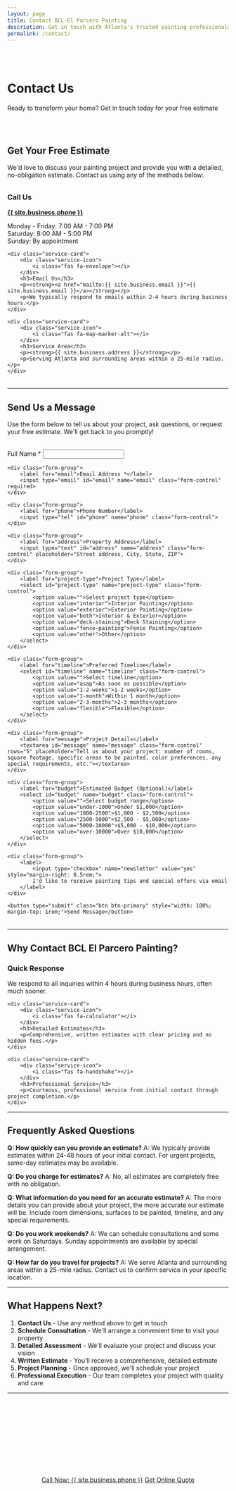 ```yaml
---
layout: page
title: Contact BCL-El Parcero Painting
description: Get in touch with Atlanta's trusted painting professionals. Call, email, or use our contact form for your free painting estimate.
permalink: /contact/
---
```


<div class="hero" style="padding: 2rem 0;">
    <div class="wrapper">
        <h1>Contact Us</h1>
        <p>Ready to transform your home? Get in touch today for your free estimate</p>
    </div>
</div>

## Get Your Free Estimate

We'd love to discuss your painting project and provide you with a detailed, no-obligation estimate. Contact us using any of the methods below:

<div class="services-grid" style="margin: 2rem 0;">
    <div class="service-card">
        <div class="service-icon">
            <i class="fas fa-phone"></i>
        </div>
        <h3>Call Us</h3>
        <p><strong><a href="tel:{{ site.business.phone }}">{{ site.business.phone }}</a></strong></p>
        <p>Monday - Friday: 7:00 AM - 7:00 PM<br>
        Saturday: 8:00 AM - 5:00 PM<br>
        Sunday: By appointment</p>
    </div>

    <div class="service-card">
        <div class="service-icon">
            <i class="fas fa-envelope"></i>
        </div>
        <h3>Email Us</h3>
        <p><strong><a href="mailto:{{ site.business.email }}">{{ site.business.email }}</a></strong></p>
        <p>We typically respond to emails within 2-4 hours during business hours.</p>
    </div>

    <div class="service-card">
        <div class="service-icon">
            <i class="fas fa-map-marker-alt"></i>
        </div>
        <h3>Service Area</h3>
        <p><strong>{{ site.business.address }}</strong></p>
        <p>Serving Atlanta and surrounding areas within a 25-mile radius.</p>
    </div>
</div>

---

## Send Us a Message

Use the form below to tell us about your project, ask questions, or request your free estimate. We'll get back to you promptly!

<form action="https://formspree.io/f/{{ site.formspree_id }}" method="POST" style="max-width: 600px; margin: 2rem auto;">
    <input type="hidden" name="_next" value="{{ site.url }}/thank-you/">
    <input type="hidden" name="_subject" value="New Contact Form Submission - {{ site.business.name }}">
    <div class="form-group">
        <label for="name">Full Name *</label>
        <input type="text" id="name" name="name" class="form-control" required>
    </div>

    <div class="form-group">
        <label for="email">Email Address *</label>
        <input type="email" id="email" name="email" class="form-control" required>
    </div>

    <div class="form-group">
        <label for="phone">Phone Number</label>
        <input type="tel" id="phone" name="phone" class="form-control">
    </div>

    <div class="form-group">
        <label for="address">Property Address</label>
        <input type="text" id="address" name="address" class="form-control" placeholder="Street address, City, State, ZIP">
    </div>

    <div class="form-group">
        <label for="project-type">Project Type</label>
        <select id="project-type" name="project-type" class="form-control">
            <option value="">Select project type</option>
            <option value="interior">Interior Painting</option>
            <option value="exterior">Exterior Painting</option>
            <option value="both">Interior & Exterior</option>
            <option value="deck-staining">Deck Staining</option>
            <option value="fence-painting">Fence Painting</option>
            <option value="other">Other</option>
        </select>
    </div>

    <div class="form-group">
        <label for="timeline">Preferred Timeline</label>
        <select id="timeline" name="timeline" class="form-control">
            <option value="">Select timeline</option>
            <option value="asap">As soon as possible</option>
            <option value="1-2-weeks">1-2 weeks</option>
            <option value="1-month">Within 1 month</option>
            <option value="2-3-months">2-3 months</option>
            <option value="flexible">Flexible</option>
        </select>
    </div>

    <div class="form-group">
        <label for="message">Project Details</label>
        <textarea id="message" name="message" class="form-control" rows="5" placeholder="Tell us about your project: number of rooms, square footage, specific areas to be painted, color preferences, any special requirements, etc."></textarea>
    </div>

    <div class="form-group">
        <label for="budget">Estimated Budget (Optional)</label>
        <select id="budget" name="budget" class="form-control">
            <option value="">Select budget range</option>
            <option value="under-1000">Under $1,000</option>
            <option value="1000-2500">$1,000 - $2,500</option>
            <option value="2500-5000">$2,500 - $5,000</option>
            <option value="5000-10000">$5,000 - $10,000</option>
            <option value="over-10000">Over $10,000</option>
        </select>
    </div>

    <div class="form-group">
        <label>
            <input type="checkbox" name="newsletter" value="yes" style="margin-right: 0.5rem;">
            I'd like to receive painting tips and special offers via email
        </label>
    </div>

    <button type="submit" class="btn btn-primary" style="width: 100%; margin-top: 1rem;">Send Message</button>
</form>

<!-- Thank you message (hidden by default) -->
<div id="thank-you-message" style="display: none; max-width: 600px; margin: 2rem auto; text-align: center;">
    <!-- Success Icon -->
    <div style="display: inline-block; width: 80px; height: 80px; background: #4CAF50; border-radius: 50%; margin-bottom: 1.5rem; position: relative;">
        <div style="position: absolute; top: 50%; left: 50%; transform: translate(-50%, -50%); color: white; font-size: 2rem; font-weight: bold;">✓</div>
    </div>
    
    <!-- Message Content -->
    <h2 style="color: #2c5aa0; margin-bottom: 1rem; font-size: 2rem;">Message Sent Successfully!</h2>
    
    <div style="background: #f8f9fa; padding: 1.5rem; border-radius: 8px; border-left: 4px solid #4CAF50; margin-bottom: 1.5rem; text-align: left;">
        <p style="margin: 0 0 0.5rem 0; color: #333;"><strong> Your inquiry has been received</strong></p>
        <p style="margin: 0 0 0.5rem 0; color: #666;"> We'll respond within 2-4 business hours</p>
        <p style="margin: 0; color: #666;"> For urgent matters: <a href="tel:{{ site.business.phone }}" style="color: #2c5aa0; font-weight: bold;">{{ site.business.phone }}</a></p>
    </div>
    
    <!-- Countdown and navigation -->
    <p style="color: #666; margin-bottom: 1rem;">
        Returning to homepage in <span id="countdown" style="color: #2c5aa0; font-weight: bold;">5</span> seconds...
    </p>
    
    <div style="display: flex; gap: 1rem; justify-content: center; flex-wrap: wrap;">
        <a href="/" style="display: inline-block; padding: 10px 20px; background: #2c5aa0; color: white; text-decoration: none; border-radius: 5px; font-weight: bold; transition: background 0.3s;">
             Go Home
        </a>
        <a href="/services/" style="display: inline-block; padding: 10px 20px; background: #28a745; color: white; text-decoration: none; border-radius: 5px; font-weight: bold; transition: background 0.3s;">
             Our Services
        </a>
    </div>
</div>

<script>
// Check if user is returning from Formspree
function checkForFormspreeReturn() {
    // Check if we came from Formspree or if there's a success parameter
    const urlParams = new URLSearchParams(window.location.search);
    const referrer = document.referrer;
    const isFromFormspree = referrer.includes('formspree.io') || urlParams.has('success');
    
    // Also check if form was just submitted (browser back navigation)
    const formSubmitted = sessionStorage.getItem('formSubmitted');
    
    if (isFromFormspree || formSubmitted) {
        // Clear the form
        const form = document.querySelector('form');
        if (form) {
            form.reset();
            form.style.display = 'none';
        }
        
        // Show thank you message
        const thankYouMessage = document.getElementById('thank-you-message');
        if (thankYouMessage) {
            thankYouMessage.style.display = 'block';
        }
        
        // Clear the session storage
        sessionStorage.removeItem('formSubmitted');
        
        // Start countdown
        let countdown = 5;
        const countdownElement = document.getElementById('countdown');
        
        const timer = setInterval(() => {
            countdown--;
            if (countdownElement) {
                countdownElement.textContent = countdown;
            }
            
            if (countdown <= 0) {
                clearInterval(timer);
                window.location.href = '/';
            }
        }, 1000);
        
        // Clean up URL parameters
        if (urlParams.has('success')) {
            const cleanUrl = window.location.pathname;
            window.history.replaceState({}, document.title, cleanUrl);
        }
    }
}

// Mark form as submitted when user submits
document.querySelector('form').addEventListener('submit', function() {
    sessionStorage.setItem('formSubmitted', 'true');
});

// Check on page load
document.addEventListener('DOMContentLoaded', checkForFormspreeReturn);

// Also check when page becomes visible (handles browser back button)
document.addEventListener('visibilitychange', function() {
    if (!document.hidden) {
        setTimeout(checkForFormspreeReturn, 100);
    }
});
</script>

---

## Why Contact BCL El Parcero Painting?

<div class="services-grid">
    <div class="service-card">
        <div class="service-icon">
            <i class="fas fa-clock"></i>
        </div>
        <h3>Quick Response</h3>
        <p>We respond to all inquiries within 4 hours during business hours, often much sooner.</p>
    </div>

    <div class="service-card">
        <div class="service-icon">
            <i class="fas fa-calculator"></i>
        </div>
        <h3>Detailed Estimates</h3>
        <p>Comprehensive, written estimates with clear pricing and no hidden fees.</p>
    </div>

    <div class="service-card">
        <div class="service-icon">
            <i class="fas fa-handshake"></i>
        </div>
        <h3>Professional Service</h3>
        <p>Courteous, professional service from initial contact through project completion.</p>
    </div>
</div>

---

## Frequently Asked Questions

**Q: How quickly can you provide an estimate?**
A: We typically provide estimates within 24-48 hours of your initial contact. For urgent projects, same-day estimates may be available.

**Q: Do you charge for estimates?**
A: No, all estimates are completely free with no obligation.

**Q: What information do you need for an accurate estimate?**
A: The more details you can provide about your project, the more accurate our estimate will be. Include room dimensions, surfaces to be painted, timeline, and any special requirements.

**Q: Do you work weekends?**
A: We can schedule consultations and some work on Saturdays. Sunday appointments are available by special arrangement.

**Q: How far do you travel for projects?**
A: We serve Atlanta and surrounding areas within a 25-mile radius. Contact us to confirm service in your specific location.

---

## What Happens Next?

1. **Contact Us** - Use any method above to get in touch
2. **Schedule Consultation** - We'll arrange a convenient time to visit your property
3. **Detailed Assessment** - We'll evaluate your project and discuss your vision
4. **Written Estimate** - You'll receive a comprehensive, detailed estimate
5. **Project Planning** - Once approved, we'll schedule your project
6. **Professional Execution** - Our team completes your project with quality and care

---

<div style="background: var(--primary-color); color: white; padding: 2rem; border-radius: 10px; text-align: center; margin: 2rem 0;">
    <h3 style="color: white;">Ready to Get Started?</h3>
    <p>Don't wait to transform your home. Contact BCL El Parcero Painting today and discover why Atlanta homeowners choose us for their painting needs.</p>
    <div class="cta-buttons">
        <a href="tel:{{ site.business.phone }}" class="btn btn-primary">Call Now: {{ site.business.phone }}</a>
        <a href="{{ '/get-quote/' | relative_url }}" class="btn btn-secondary">Get Online Quote</a>
    </div>
</div>